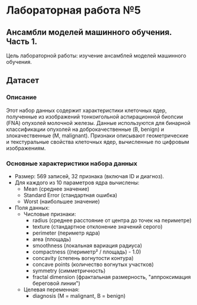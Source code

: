# Лабораторная работа №5
## Ансамбли моделей машинного обучения. Часть 1.
Цель лабораторной работы: изучение ансамблей моделей машинного обучения.
## Датасет
### Описание
Этот набор данных содержит характеристики клеточных ядер, полученные из изображений тонкоигольной аспирационной биопсии (FNA) опухолей молочной железы. Данные используются для бинарной классификации опухолей на доброкачественные (B, benign) и злокачественные (M, malignant). Признаки описывают геометрические и текстуральные свойства клеточных ядер, вычисленные по цифровым изображениям.
### Основные характеристики набора данных
* Размер: 569 записей, 32 признака (включая ID и диагноз).
* Для каждого из 10 параметров ядра вычислены:
  * Mean (среднее значение)
  * Standard Error (стандартная ошибка)
  * Worst (наибольшее значение)
* Поля данных:
  * Числовые признаки:
    * radius (среднее расстояние от центра до точек на периметре)
    * texture (стандартное отклонение значений серого)
    * perimeter (периметр ядра)
    * area (площадь)
    * smoothness (локальная вариация радиуса)
    * compactness ((периметр² / площадь) - 1.0)
    * concavity (степень вогнутости контура)
    * concave points (количество вогнутых участков)
    * symmetry (симметричность)
    * fractal dimension (фрактальная размерность, "аппроксимация береговой линии")
  * Целевая переменная:
    * diagnosis (M = malignant, B = benign)